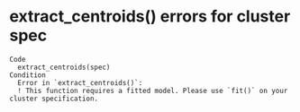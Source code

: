 # extract_centroids() errors for cluster spec

    Code
      extract_centroids(spec)
    Condition
      Error in `extract_centroids()`:
      ! This function requires a fitted model. Please use `fit()` on your cluster specification.

